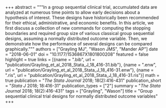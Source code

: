 +++
abstract = """In a group sequential clinical trial, accumulated data are analyzed at numerous time points to allow early decisions about a hypothesis of interest. These designs have historically been recommended for their ethical, administrative, and economic benefits. In this article, we first discuss a collection of new commands for computing the stopping boundaries and required group size of various classical group sequential designs, assuming a normally distributed outcome variable. Then, we demonstrate how the performance of several designs can be compared graphically."""
authors = ["Grayling MJ", "Wason JMS", "Mander AP"]
date = "2018-06-01"
doi = "10.1177/1536867X1801800208"
featured = false
highlight = true
links = [{name = ".bib", url = "publication/Grayling_et_al_2018_Stata_J_18_416-31.bib"}, {name = ".enw", url = "publication/Grayling_et_al_2018_Stata_J_18_416-31.enw"}, {name = ".ris", url = "publication/Grayling_et_al_2018_Stata_J_18_416-31.ris"}]
math = true
publication = "*The Stata Journal* 2018; 18(2):416-431"
publication_short = "*Stata J* 2018; 18:416-31"
publication_types = ["2"]
summary = "*The Stata Journal* 2018; 18(2):416-431"
tags = ["Grayling", "Wason"]
title = "Group sequential clinical trial designs for normally distributed outcome variables"
+++
